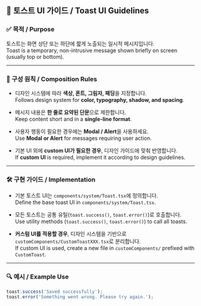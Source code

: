 ## 🍞 토스트 UI 가이드 / Toast UI Guidelines

### ✅ 목적 / Purpose

토스트는 화면 상단 또는 하단에 짧게 노출되는 일시적 메시지입니다.  
Toast is a temporary, non-intrusive message shown briefly on screen (usually top or bottom).

---

### 📐 구성 원칙 / Composition Rules

- 디자인 시스템에 따라 **색상, 폰트, 그림자, 패딩**을 지정합니다.  
  Follows design system for **color, typography, shadow, and spacing**.

- 메시지 내용은 **한 줄로 요약된 단문**으로 제한합니다.  
  Keep content short and in a **single-line format**.

- 사용자 행동이 필요한 경우에는 **Modal / Alert**을 사용하세요.  
  Use **Modal or Alert** for messages requiring user action.

- 기본 UI 외에 **custom UI가 필요한 경우**, 디자인 가이드에 맞춰 반영합니다.  
  If **custom UI** is required, implement it according to design guidelines.

---

### 🛠 구현 가이드 / Implementation

- 기본 토스트 UI는 `components/system/Toast.tsx`에 정의합니다.  
  Define the base toast UI in `components/system/Toast.tsx`.

- 모든 토스트는 공통 유틸(`toast.success()`, `toast.error()`)로 호출합니다.  
  Use utility methods (`toast.success()`, `toast.error()`) to call all toasts.

- **커스텀 UI를 적용할 경우**, 디자인 시스템을 기반으로 `customComponents/CustomToastXXX.tsx`로 분리합니다.  
  If custom UI is used, create a new file in `customComponents/` prefixed with `CustomToast`.

---

### 🔍 예시 / Example Use

```ts
toast.success('Saved successfully');
toast.error('Something went wrong. Please try again.');
